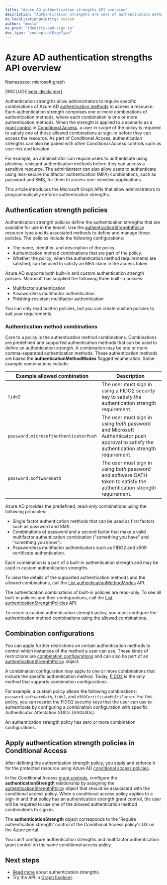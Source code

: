 ```yaml
---
title: "Azure AD authentication strengths API overview"
description: "Authentication strengths are sets of authentication method combinations that determine which methods your users can use to authenticate to access a resource."
ms.localizationpriority: medium
author: "mmcla"
ms.prod: "identity-and-sign-in"
doc_type: "conceptualPageType"
---
```


# Azure AD authentication strengths API overview

Namespace: microsoft.graph

[!INCLUDE [beta-disclaimer](../../includes/beta-disclaimer.md)]

Authentication strengths allow administrators to require specific combinations of Azure AD [authentication methods](authenticationmethods-overview.md) to access a resource. Each authentication strength comprises one or more combinations of authentication methods, where each combination is one or more authentication methods. When the strength is applied to a scenario as a [grant control](conditionalaccessgrantcontrols.md) in [Conditional Access](conditionalaccesspolicy.md), a user in scope of the policy is required to satisfy one of those allowed combinations at sign-in before they can access the resource. As part of Conditional Access, authentication strengths can also be paired with other Conditional Access controls such as user risk and location.

For example, an administrator can require users to authenticate using phishing-resistant authentication methods before they can access a sensitive resource. The administrator can also allow users to authenticate using less-secure multifactor authentication (MFA) combinations, such as password and SMS, for them to access non-sensitive applications.

This article introduces the Microsoft Graph APIs that allow administrators to programmatically enforce authentication strengths.

## Authentication strength policies

Authentication strength policies define the authentication strengths that are available for use in the tenant. Use the [authenticationStrengthPolicy](authenticationstrengthpolicy.md) resource type and its associated methods to define and manage these policies. The policies include the following configurations:

+ The name, identifier, and description of the policy.
+ Authentication method combinations that are part of the policy.
+ Whether the policy, when the authentication method requirements are satisfied, can be used to satisfy an MFA claim in the access token.

Azure AD supports both built-in and custom authentication strength policies. Microsoft has supplied the following three built-in policies:

* Multifactor authentication
* Passwordless multifactor authentication
* Phishing-resistant multifactor authentication

You can only read built-in policies, but you can create custom policies to suit your requirements.

### Authentication method combinations

Core to a policy is the authentication method combinations. Combinations are predefined and supported authentication methods that can be used to define an authentication strength. A combination may be one or more comma-separated authentication methods. These authentication methods are based the **authenticationMethodModes** flagged enumeration. Some example combinations include:

| Example allowed combination | Description |
|--|--|
| `fido2` | The user must sign in using a FIDO2 security key to satisfy the authentication strength requirement. |
| `password,microsoftAuthenticatorPush` | The user must sign in using *both* password and Microsoft Authenticator push approval to satisfy the authentication strength requirement. |
| `password,softwareOath` | The user must sign in using *both* password and software OATH token to satisfy the authentication strength requirement. |

Azure AD provides the predefined, read-only combinations using the following principles:

* Single factor authentication methods that can be used as first factors such as password and SMS.
* Combinations of password and a second factor that make a valid multifactor authentication combination ("something you have" and "something you know").
* Passwordless multifactor authenticators such as FIDO2 and x509 certificate authentication.

Each combination is a part of a built-in authentication strength and may be used in custom authentication strengths.

To view the details of the supported authentication methods and the allowed combinations, call the [List authenticationMethodModes](../api/authenticationstrengthroot-list-authenticationmethodmodes.md) API.

The authentication combinations of built-in policies are read-only. To see all built-in policies and their configurations, call the [List authenticationStrengthPolicies](../api/authenticationstrengthroot-list-policies.md) API.

To create a custom authentication strength policy, you must configure the authentication method combinations using the allowed combinations.

## Combination configurations

You can apply further restrictions on certain authentication methods to control which instances of the method a user can use. These kinds of restrictions are [combination configurations](authenticationcombinationconfiguration.md) and can also be part of an [authenticationStrengthPolicy](authenticationstrengthpolicy.md) object.

A combination configuration may apply to one or more combinations that include the specific authentication method. Today, [FIDO2](fido2combinationconfiguration.md) is the only method that supports combination configurations.

For example, a custom policy allows the following combinations: `password,softwareOath`, `fido2`, and `x509CertificateMultiFactor`. For this policy, you can restrict the FIDO2 security keys that the user can use to authenticate by configuring a combination configuration with specific Authenticator Attestation GUIDs (AAGUIDs).

An authentication strength policy has zero or more combination configurations.

## Apply authentication strength policies in Conditional Access

After defining the authentication strength policy, you apply and enforce it for the protected resource using Azure AD [conditional access policies](../resources/conditionalaccesspolicy.md). 

In the Conditional Access [grant controls](conditionalaccessgrantcontrols.md), configure the **authenticationStrength** relationship by assigning the [authenticationStrengthPolicy](authenticationstrengthpolicy.md) object that should be associated with the conditional access policy. When a conditional access policy applies to a sign-in and that policy has an authentication strength grant control, the user will be required to use one of the allowed authentication method combinations to sign in.

The **authenticationStrength** object corresponds to the 'Require authentication strength' control of the Conditional Access policy's UX on the Azure portal.

You can't configure authentication strengths and multifactor authentication grant control on the same conditional access policy.

## Next steps

* [Read more](https://aka.ms/authstrengthdocs) about authentication strengths.
* Try the API in [Graph Explorer](https://developer.microsoft.com/graph/graph-explorer).
